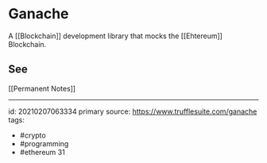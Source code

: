# Ganache
A [[Blockchain]] development library that mocks the [[Ehtereum]] Blockchain.

## See
[[Permanent Notes]]


---

id: 20210207063334
primary source: https://www.trufflesuite.com/ganache
tags:
- #crypto 
- #programming
- #ethereum 
31